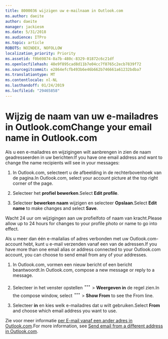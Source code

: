 ```yaml
---
title: 8000036 wijzigen uw e-mailnaam in Outlook.com
ms.author: daeite
author: daeite
manager: jackiesm
ms.date: 5/31/2018
ms.audience: ITPro
ms.topic: article
ROBOTS: NOINDEX, NOFOLLOW
localization_priority: Priority
ms.assetid: f0b69874-8a7b-480c-8329-01872c6c21df
ms.openlocfilehash: 48e9f895cad8d11b7e04cc7f8765c2ecb7839f72
ms.sourcegitcommit: e2864efcfb493b6e46b662b746661a61232bdba7
ms.translationtype: MT
ms.contentlocale: nl-NL
ms.lasthandoff: 01/24/2019
ms.locfileid: "29465858"
---
```

# <a name="change-your-email-name-in-outlookcom"></a><span data-ttu-id="aa157-102">Wijzig de naam van uw e-mailadres in Outlook.com</span><span class="sxs-lookup"><span data-stu-id="aa157-102">Change your email name in Outlook.com</span></span>

<span data-ttu-id="aa157-103">Als u een e-mailadres en wijzigingen wilt aanbrengen in zien de naam geadresseerden in uw berichten:</span><span class="sxs-lookup"><span data-stu-id="aa157-103">If you have one email address and want to change the name recipients will see in your messages:</span></span>
  
1. <span data-ttu-id="aa157-104">In Outlook.com, selecteert u de afbeelding in de rechterbovenhoek van de pagina.</span><span class="sxs-lookup"><span data-stu-id="aa157-104">In Outlook.com, select your account picture at the top right corner of the page.</span></span>
    
2. <span data-ttu-id="aa157-105">Selecteer het **profiel bewerken**.</span><span class="sxs-lookup"><span data-stu-id="aa157-105">Select **Edit profile**.</span></span> 
    
3. <span data-ttu-id="aa157-106">Selecteer **bewerken naam** wijzigen en selecteer **Opslaan**.</span><span class="sxs-lookup"><span data-stu-id="aa157-106">Select **Edit name** to make changes and select **Save**.</span></span> 
    
<span data-ttu-id="aa157-107">Wacht 24 uur om wijzigingen aan uw profielfoto of naam van kracht.</span><span class="sxs-lookup"><span data-stu-id="aa157-107">Please allow up to 24 hours for changes to your profile photo or name to go into effect.</span></span>
  
<span data-ttu-id="aa157-108">Als u meer dan één e-mailalias of adres verbonden met uw Outlook.com-account hebt, kunt u e-mail verzenden vanaf een van de adressen.</span><span class="sxs-lookup"><span data-stu-id="aa157-108">If you have more than one email alias or address connected to your Outlook.com account, you can choose to send email from any of your addresses.</span></span>
  
1. <span data-ttu-id="aa157-109">In Outlook.com, vormen een nieuw bericht of een bericht beantwoordt.</span><span class="sxs-lookup"><span data-stu-id="aa157-109">In Outlook.com, compose a new message or reply to a message.</span></span>
    
2. <span data-ttu-id="aa157-p101">Selecteer in het venster opstellen ![de meer acties groepspictogram. ](media/b97ea7cd-eeb0-49c5-a564-7ca2d2e33909.png) \> **Weergeven in** de regel zien.</span><span class="sxs-lookup"><span data-stu-id="aa157-p101">In the compose window, select ![The More group actions icon.](media/b97ea7cd-eeb0-49c5-a564-7ca2d2e33909.png) \> **Show From** to see the From line.</span></span> 
    
3. <span data-ttu-id="aa157-112">Selecteer **in** en kies welk e-mailadres dat u wilt gebruiken.</span><span class="sxs-lookup"><span data-stu-id="aa157-112">Select **From** and choose which email address you want to use.</span></span> 
    
<span data-ttu-id="aa157-113">Zie voor meer informatie [per E-mail vanaf een ander adres in Outlook.com](https://go.microsoft.com/fwlink/p/?linkid=2001701&amp;clcid=0x409).</span><span class="sxs-lookup"><span data-stu-id="aa157-113">For more information, see [Send email from a different address in Outlook.com](https://go.microsoft.com/fwlink/p/?linkid=2001701&amp;clcid=0x409).</span></span>
  

